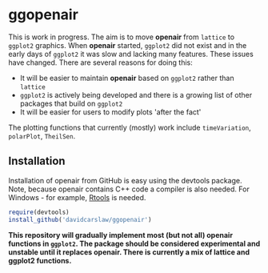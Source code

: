 # ggopenair

This is work in progress. The aim is to move **openair** from `lattice` to `ggplot2` graphics. When **openair** started, `ggplot2` did not exist and in the early days of `ggplot2` it was slow and lacking many features. These issues have changed. There are several reasons for doing this:

- It will be easier to maintain **openair** based on `ggplot2` rather than `lattice`
- `ggplot2` is actively being developed and there is a growing list of other packages that build on `ggplot2`
- It will be easier for users to modify plots 'after the fact'

The plotting functions that currently (mostly) work include `timeVariation`, `polarPlot`, `TheilSen`.

## Installation

Installation of openair from GitHub is easy using the devtools
package. Note, because openair contains C++ code a compiler is also
needed. For Windows - for example,
[Rtools](http://cran.r-project.org/bin/windows/Rtools/) is needed.

```R
require(devtools)
install_github('davidcarslaw/ggopenair')
```

**This repository will gradually implement most (but not all) openair functions in `ggplot2`. The package should be considered experimental and unstable until it replaces openair. There is currently a mix of lattice and ggplot2 functions.**